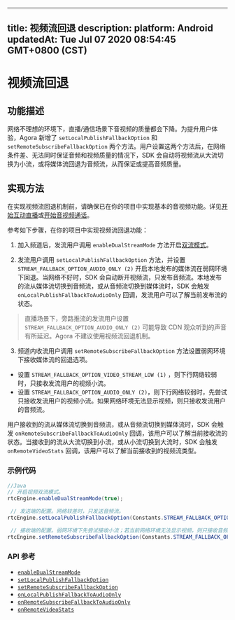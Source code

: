 
---
title: 视频流回退
description: 
platform: Android
updatedAt: Tue Jul 07 2020 08:54:45 GMT+0800 (CST)
---
# 视频流回退
## 功能描述

网络不理想的环境下，直播/通信场景下音视频的质量都会下降。为提升用户体验，Agora 新增了 `setLocalPublishFallbackOption` 和 `setRemoteSubscribeFallbackOption` 两个方法。用户设置这两个方法后，在网络条件差、无法同时保证音频和视频质量的情况下，SDK 会自动将视频流从大流切换为小流，或将媒体流回退为音频流，从而保证或提高音频质量。

## 实现方法

在实现视频流回退机制前，请确保已在你的项目中实现基本的音视频功能。详见[开始互动直播](../../cn/Interactive%20Broadcast/start_live_android.md)或[开始音视频通话](../../cn/Interactive%20Broadcast/start_call_android.md)。

参考如下步骤，在你的项目中实现视频流回退功能：

1. 加入频道后，发流用户调用 `enableDualStreamMode` 方法开启[双流模式](https://docs.agora.io/cn/Agora%20Platform/terms?platform=All%20Platforms#a-name-duala双流模式)。

2. 发流用户调用 `setLocalPublishFallbackOption` 方法，并设置 `STREAM_FALLBACK_OPTION_AUDIO_ONLY (2)` 开启本地发布的媒体流在弱网环境下回退。当网络不好时，SDK 会自动断开视频流，只发布音频流。本地发布的流从媒体流切换到音频流，或从音频流切换到媒体流时，SDK 会触发 `onLocalPublishFallbackToAudioOnly` 回调，发流用户可以了解当前发布流的状态。
> 直播场景下，旁路推流的发流用户设置 `STREAM_FALLBACK_OPTION_AUDIO_ONLY (2)` 可能导致 CDN 观众听到的声音有所延迟。Agora 不建议使用视频流回退机制。

3. 频道内收流用户调用 `setRemoteSubscribeFallbackOption` 方法设置弱网环境下接收媒体流的回退选项。

 - 设置 `STREAM_FALLBACK_OPTION_VIDEO_STREAM_LOW (1)` ，则下行网络较弱时，只接收发流用户的视频小流。
 - 设置 `STREAM_FALLBACK_OPTION_AUDIO_ONLY (2)`，则下行网络较弱时，先尝试只接收发流用户的视频小流。如果网络环境无法显示视频，则只接收发流用户的音频流。

 用户接收到的流从媒体流切换到音频流，或从音频流切换到媒体流时，SDK 会触发 `onRemoteSubscribeFallbackToAudioOnly` 回调，该用户可以了解当前接收流的状态。当接收到的流从大流切换到小流，或从小流切换到大流时，SDK 会触发 `onRemoteVideoStats` 回调，该用户可以了解当前接收到的视频流类型。

### 示例代码

```java
//Java
// 开启视频双流模式。
rtcEngine.enableDualStreamMode(true);

 // 发送端的配置。网络较差时，只发送音频流。
rtcEngine.setLocalPublishFallbackOption(Constants.STREAM_FALLBACK_OPTION_AUDIO_ONLY);

 // 接收端的配置。弱网环境下先尝试接收小流；若当前网络环境无法显示视频，则只接收音频流。
rtcEngine.setRemoteSubscribeFallbackOption(Constants.STREAM_FALLBACK_OPTION_AUDIO_ONLY);
```

### API 参考

- [`enableDualStreamMode`](https://docs.agora.io/cn/Interactive%20Broadcast/API%20Reference/java/classio_1_1agora_1_1rtc_1_1_rtc_engine.html#a645cb7d0f3a59dda27b157cf130c8c9a)
- [`setLocalPublishFallbackOption`](https://docs.agora.io/cn/Interactive%20Broadcast/API%20Reference/java/classio_1_1agora_1_1rtc_1_1_rtc_engine.html#ac8c08e79844a4e62e0670553484cbe90)
- [`setRemoteSubscribeFallbackOption`](https://docs.agora.io/cn/Interactive%20Broadcast/API%20Reference/java/classio_1_1agora_1_1rtc_1_1_rtc_engine.html#af64301ea1788dad0561aa678f3fe6ad3)
- [`onLocalPublishFallbackToAudioOnly`](https://docs.agora.io/cn/Interactive%20Broadcast/API%20Reference/java/classio_1_1agora_1_1rtc_1_1_i_rtc_engine_event_handler.html#a899d84de53c9e21de614a9611f6e062b)
- [`onRemoteSubscribeFallbackToAudioOnly`](https://docs.agora.io/cn/Interactive%20Broadcast/API%20Reference/java/classio_1_1agora_1_1rtc_1_1_i_rtc_engine_event_handler.html#ad14676019bf51b9d9a9c5520e6e578dd)
- [`onRemoteVideoStats`](https://docs.agora.io/cn/Interactive%20Broadcast/API%20Reference/java/classio_1_1agora_1_1rtc_1_1_i_rtc_engine_event_handler.html#abb7af6e2827bbd03c6ab8338a0f616ca)



